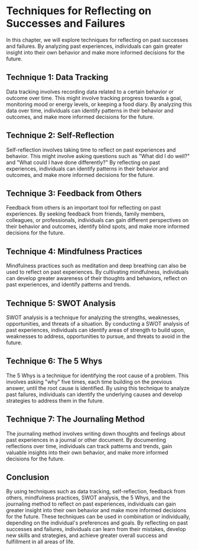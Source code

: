 Techniques for Reflecting on Successes and Failures
===================================================================================================================

In this chapter, we will explore techniques for reflecting on past successes and failures. By analyzing past experiences, individuals can gain greater insight into their own behavior and make more informed decisions for the future.

Technique 1: Data Tracking
--------------------------

Data tracking involves recording data related to a certain behavior or outcome over time. This might involve tracking progress towards a goal, monitoring mood or energy levels, or keeping a food diary. By analyzing this data over time, individuals can identify patterns in their behavior and outcomes, and make more informed decisions for the future.

Technique 2: Self-Reflection
----------------------------

Self-reflection involves taking time to reflect on past experiences and behavior. This might involve asking questions such as "What did I do well?" and "What could I have done differently?" By reflecting on past experiences, individuals can identify patterns in their behavior and outcomes, and make more informed decisions for the future.

Technique 3: Feedback from Others
---------------------------------

Feedback from others is an important tool for reflecting on past experiences. By seeking feedback from friends, family members, colleagues, or professionals, individuals can gain different perspectives on their behavior and outcomes, identify blind spots, and make more informed decisions for the future.

Technique 4: Mindfulness Practices
----------------------------------

Mindfulness practices such as meditation and deep breathing can also be used to reflect on past experiences. By cultivating mindfulness, individuals can develop greater awareness of their thoughts and behaviors, reflect on past experiences, and identify patterns and trends.

Technique 5: SWOT Analysis
--------------------------

SWOT analysis is a technique for analyzing the strengths, weaknesses, opportunities, and threats of a situation. By conducting a SWOT analysis of past experiences, individuals can identify areas of strength to build upon, weaknesses to address, opportunities to pursue, and threats to avoid in the future.

Technique 6: The 5 Whys
-----------------------

The 5 Whys is a technique for identifying the root cause of a problem. This involves asking "why" five times, each time building on the previous answer, until the root cause is identified. By using this technique to analyze past failures, individuals can identify the underlying causes and develop strategies to address them in the future.

Technique 7: The Journaling Method
----------------------------------

The journaling method involves writing down thoughts and feelings about past experiences in a journal or other document. By documenting reflections over time, individuals can track patterns and trends, gain valuable insights into their own behavior, and make more informed decisions for the future.

Conclusion
----------

By using techniques such as data tracking, self-reflection, feedback from others, mindfulness practices, SWOT analysis, the 5 Whys, and the journaling method to reflect on past experiences, individuals can gain greater insight into their own behavior and make more informed decisions for the future. These techniques can be used in combination or individually, depending on the individual's preferences and goals. By reflecting on past successes and failures, individuals can learn from their mistakes, develop new skills and strategies, and achieve greater overall success and fulfillment in all areas of life.
